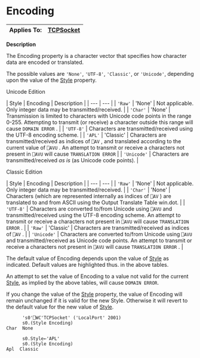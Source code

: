 




<h1 class="heading"><span class="name">Encoding</span></h1>

| Applies To: | [TCPSocket](../a-z/tcpsocket.md) |
| --- | ---  |


**Description**


The Encoding property is a character vector that specifies how character data
are encoded or translated.



The possible values are `'None'`,
`'UTF-8'`, `'Classic'`, or `'Unicode'`, depending upon the value of the [Style](../a-z/style.md) property.



Unicode Edition


| Style | Encoding | Description |
| --- | ---  |
| `'Raw'` | 'None' | Not applicable. Only integer data may be transmitted/received. |
| `'Char'` | 'None' | Transmission is limited to characters with Unicode code points in the         range 0-255. Attempting to transmit (or receive) a character outside         this range will cause `DOMAIN ERROR` . |
| `'UTF-8'` | Characters are transmitted/received using the UTF-8 encoding scheme. |
| `'APL'` | 'Classic' | Characters are transmitted/received as indices of `⎕AV` ,         and translated according to the current value of `⎕AVU` .         An attempt to transmit or receive a characters not present in `⎕AVU` will cause `TRANSLATION ERROR` |
| `'Unicode'` | Characters are transmitted/received *as is* (as Unicode code         points). |




Classic Edition


| Style | Encoding | Description |
| --- | ---  |
| `'Raw'` | 'None' | Not applicable. Only integer data may be transmitted/received. |
| `'Char'` | 'None' | Characters (which are represented internally as indices of `⎕AV` ) are         translated to and from ASCII using the Output Translate Table win.dot. |
| `'UTF-8'` | Characters are converted to/from Unicode using `⎕AVU` and transmitted/received using the UTF-8 encoding scheme. An attempt to         transmit or receive a characters not present in `⎕AVU` will cause `TRANSLATION ERROR` . |
| `'Raw'` | 'Classic' | Characters are transmitted/received as indices of `⎕AV` . |
| `'Unicode'` | Characters are converted to/from Unicode using `⎕AVU` and transmitted/received as Unicode code points. An attempt to transmit         or receive a characters not present in `⎕AVU` will cause `TRANSLATION ERROR` . |



The default value of Encoding depends upon the value of [Style](../a-z/style.md) as indicated.  Default values are highlighted thus.  in the above tables.


An attempt to set the value of Encoding to a value not valid for the current [Style](../a-z/style.md),
as implied by the above tables, will cause `DOMAIN ERROR`.


If you change the value of the [Style](../a-z/style.md) property, the value of Encoding will remain unchanged if it is valid for the new
Style. Otherwise it will revert to the default value for the new value of [Style](../a-z/style.md).
```apl
      's0'⎕WC'TCPSocket' ('LocalPort' 2001)
      s0.(Style Encoding)
Char  None 

      s0.Style←'APL'
      s0.(Style Encoding)
Apl  Classic
```


